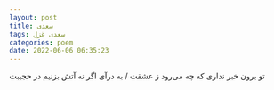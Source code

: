 ```yaml
---
layout: post
title: سعدی
tags: سعدی غزل
categories: poem
date: 2022-06-06 06:35:23
---
```


تو برون خبر نداری که چه می‌رود ز عشقت / به درآی اگر نه آتش بزنیم در حجیبت
